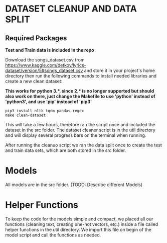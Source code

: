 # DATASET CLEANUP AND DATA SPLIT
## Required Packages

**Test and Train data is included in the repo**

Download the songs_dataset.csv from https://www.kaggle.com/detkov/lyrics-dataset/version/5#songs_dataset.csv and store it in your project's home directory then run the
following commands to install needed libraries and create a new clean dataset:

**This works for python 3.\*, since 2.\* is no longer supported but should also work on there, just change the Makefile to use 'python' instead of 'python3', and use 'pip' instead of 'pip3'**

```console
pip3 install nltk tqdm pandas regex
make clean-dataset
```

This will take a few hours, therefore ran the script once and included the dataset in the src folder.
The dataset cleaner script is in the util directory and will display several progress bars on the terminal when running.

After running the cleanuo script we ran the data split once to create the test and train data sets, which are both stored in the src folder.

# Models
All models are in the src folder. (TODO: Describe different Models)

# Helper Functions
To keep the code for the models simple and compact, we placed all our functions (cleaning text, creating one-hot vectors, etc.)
inside a file called helper functions in the util directory. We import this file on begin of the model script and call the functions as
needed.